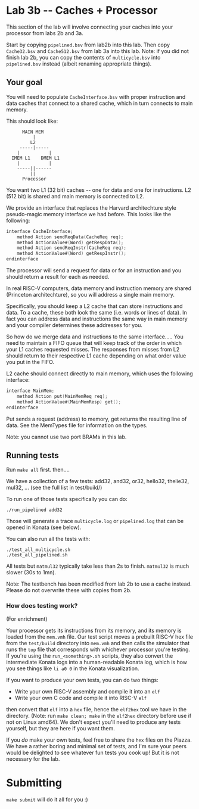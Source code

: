 # Lab 3b -- Caches + Processor

This section of the lab will involve connecting your caches into your processor from labs 2b and 3a.

Start by copying `pipelined.bsv` from lab2b into this lab. Then copy `Cache32.bsv` and `Cache512.bsv` from lab 3a into this lab. Note: if you did not finish lab 2b, you can copy the contents of `multicycle.bsv` into `pipelined.bsv` instead (albeit renaming appropriate things).

## Your goal

You will need to populate `CacheInterface.bsv` with proper instruction and data caches that connect to a shared cache, which in turn connects to main memory.

This should look like:
```
      MAIN MEM
          |
         L2
     -----|-----
    |           |
  IMEM L1    DMEM L1
    |           |
    -----||------
         ||    
      Processor
```

You want two L1 (32 bit) caches -- one for data and one for instructions. L2 (512 bit) is shared and main memory is connected to L2.

We provide an interface that replaces the Harvard architechture style pseudo-magic memory interface we had before. This looks like the following:
```verilog
interface CacheInterface;
    method Action sendReqData(CacheReq req);
    method ActionValue#(Word) getRespData();
    method Action sendReqInstr(CacheReq req);
    method ActionValue#(Word) getRespInstr();
endinterface
```
The processor will send a request for data or for an instruction and you should return a result for each as needed.

In real RISC-V computers, data memory and instruction memory are shared (Princeton architechture), so you will address a single main memory.

Specifically, you should keep a L2 cache that can store instructions and data. To a cache, these both look the same (i.e. words or lines of data). In fact you can address data and instructions the same way in main memory and your compiler determines these addresses for you.

So how do we merge data and instructions to the same interface.....
You need to maintain a FIFO queue that will keep track of the order in which your L1 caches requested misses. The responses from misses from L2 should return to their respective L1 cache depending on what order value you put in the FIFO. 

L2 cache should connect directly to main memory, which uses the following interface:
```verilog
interface MainMem;
    method Action put(MainMemReq req);
    method ActionValue#(MainMemResp) get();
endinterface
```
Put sends a request (address) to memory, get returns the resulting line of data. See the MemTypes file for information on the types.

Note: you cannot use two port BRAMs in this lab.


## Running tests

Run `make all` first. then....

We have a collection of a few tests:
  add32, and32, or32, hello32, thelie32, mul32, ... (see the full list in test/build/)

To run one of those tests specifically you can do:

```
./run_pipelined add32
```

Those will generate a trace `multicycle.log` or `pipelined.log` that can be opened in Konata (see below).

You can also run all the tests with:
```
./test_all_multicycle.sh
./test_all_pipelined.sh
```

All tests but `matmul32` typically take less than 2s to finish. `matmul32` is much slower (30s to 1mn).

Note: The testbench has been modified from lab 2b to use a cache instead. Please do not overwrite these with copies from 2b.



### How does testing work?
(For enrichment)

Your processor gets its instructions from its memory, and its memory is loaded from the `mem.vmh` file. Our test script moves a prebuilt RISC-V hex file from the `test/build` directory into `mem.vmh` and then calls the simulator that runs the `top` file that corresponds with whichever processor you're testing. If you're using the `run_<something>.sh` scripts, they also convert the intermediate Konata logs into a human-readable Konata log, which is how you see things like `li a0 0` in the Konata visualization.

If you want to produce your own tests, you can do two things:
- Write your own RISC-V assembly and compile it into an `elf`
- Write your own C code and compile it into RISC-V `elf`

then convert that `elf` into a `hex` file, hence the `elf2hex` tool we have in the directory.  (Note: run `make clean; make` in the `elf2hex` directory before use if not on Linux amd64). We don't expect you'll need to produce any tests yourself, but they are here if you want them.

If you *do* make your own tests, feel free to share the `hex` files on the Piazza. We have a rather boring and minimal set of tests, and I'm sure your peers would be delighted to see whatever fun tests you cook up! But it is not necessary for the lab.

# Submitting
`make submit` will do it all for you :)
